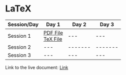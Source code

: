 

# LaTeX

| Session/Day | Day 1 | Day 2 | Day 3 |
|-------------|------|-------|-------|
| Session 1   | <a href="https://drive.google.com/open?id=1Q-xQWuRgKe80a4exOvN6GKjaQFybXSJ5">PDF File</a><br><a href="https://drive.google.com/open?id=1DyjhYdQJLg4zOVygT3MmbD3OQ1NLYjXt">TeX File</a>| ---   |  ---  |
| Session 2   |   --- |-------|-------|
| Session 3   |   --- | ---   |  ---  |


Link to the live document: <a href ="www.overleaf.com/read/rrbvxbjyzrkp"> Link </a>


